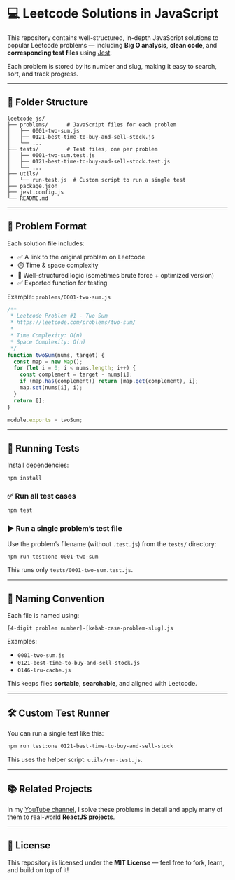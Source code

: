 # 💻 Leetcode Solutions in JavaScript

This repository contains well-structured, in-depth JavaScript solutions to popular Leetcode problems — including **Big O analysis**, **clean code**, and **corresponding test files** using [Jest](https://jestjs.io/).

Each problem is stored by its number and slug, making it easy to search, sort, and track progress.

---

## 📁 Folder Structure

```
leetcode-js/
├── problems/      # JavaScript files for each problem
│   ├── 0001-two-sum.js
│   ├── 0121-best-time-to-buy-and-sell-stock.js
│   └── ...
├── tests/         # Test files, one per problem
│   ├── 0001-two-sum.test.js
│   ├── 0121-best-time-to-buy-and-sell-stock.test.js
│   └── ...
├── utils/
│   └── run-test.js  # Custom script to run a single test
├── package.json
├── jest.config.js
└── README.md
```

---

## 🧠 Problem Format

Each solution file includes:
- ✅ A link to the original problem on Leetcode
- ⏱️ Time & space complexity
- 🧠 Well-structured logic (sometimes brute force + optimized version)
- ✅ Exported function for testing

Example: `problems/0001-two-sum.js`

```js
/**
 * Leetcode Problem #1 - Two Sum
 * https://leetcode.com/problems/two-sum/
 *
 * Time Complexity: O(n)
 * Space Complexity: O(n)
 */
function twoSum(nums, target) {
  const map = new Map();
  for (let i = 0; i < nums.length; i++) {
    const complement = target - nums[i];
    if (map.has(complement)) return [map.get(complement), i];
    map.set(nums[i], i);
  }
  return [];
}

module.exports = twoSum;
```

---

## 🧪 Running Tests

Install dependencies:
```bash
npm install
```

### ✅ Run all test cases
```bash
npm test
```

### ▶️ Run a single problem’s test file
Use the problem’s filename (without `.test.js`) from the `tests/` directory:

```bash
npm run test:one 0001-two-sum
```

This runs only `tests/0001-two-sum.test.js`.

---

## 📌 Naming Convention

Each file is named using:
```
[4-digit problem number]-[kebab-case-problem-slug].js
```

Examples:
- `0001-two-sum.js`
- `0121-best-time-to-buy-and-sell-stock.js`
- `0146-lru-cache.js`

This keeps files **sortable**, **searchable**, and aligned with Leetcode.

---

## 🛠 Custom Test Runner

You can run a single test like this:
```bash
npm run test:one 0121-best-time-to-buy-and-sell-stock
```

This uses the helper script: `utils/run-test.js`.

---

## 📚 Related Projects

In my [YouTube channel](https://www.youtube.com/), I solve these problems in detail and apply many of them to real-world **ReactJS projects**.

---

## 🧾 License

This repository is licensed under the **MIT License** — feel free to fork, learn, and build on top of it!
